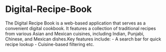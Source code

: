 # Digital-Recipe-Book
The Digital Recipe Book is a web-based application that serves as a convenient digital cookbook. It features a collection of traditional recipes from various Asian and Mexican cuisines, including Indian, Punjabi, Chinese, and Mexican dishes.Key features include: - A search bar for quick recipe lookup - Cuisine-based filtering etc.
